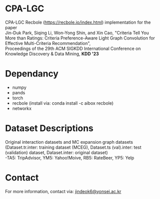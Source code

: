 # CPA-LGC
CPA-LGC Recbole (https://recbole.io/index.html) implementation for the paper   
Jin-Duk Park, Siqing Li, Won-Yong Shin, and Xin Cao,
"Criteria Tell You More than Ratings: Criteria Preference-Aware Light Graph Convolution for Effective Multi-Criteria Recommendation",   
Proceedings of the 29th ACM SIGKDD International Conference on Knowledge Discovery & Data Mining, **KDD '23**



# Dependancy
- numpy
- pands
- torch
- recbole (install via: conda install -c aibox recbole)
- networkx


# Dataset Descriptions
Original interaction datasets and MC expansion graph datasets    
(Dataset.tr.inter: training dataset (MCEG),  Dataset.ts (val).inter: test (validation) dataset, Dataset.inter: original dataset)   
-TA5: TripAdvisor, YM5: Yahoo!Moive, RB5: RateBeer, YP5: Yelp   
 
# Contact
For more information, contact via: jindeok6@yonsei.ac.kr
